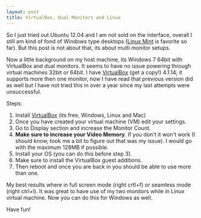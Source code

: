 ```yaml
--- 
layout: post
title: VirtualBox, Dual Monitors and Linux
---
```


So I just tried out Ubuntu 12.04 and I am not sold on the interface, overall I still am kind of fond of Windows type desktops ([Linux Mint](http://linuxmint.com/) is favorite so far). But this post is not about that, its about multi monitor setups.

Now a little background on my host machine, its Windows 7 64bit with VirtualBox and dual monitors. It seems to have no issue powering through virtual machines 32bit or 64bit. I have [VirtualBox](virtualbox.org) (get a copy!) 4.1.14; it supports more then one monitor, now I have read that previous version did as well but I have not tried this in over a year since my last attempts were unsuccessful.

Steps:

1. Install [VirtualBox](https://www.virtualbox.org) (its free, Windows, Linux and Mac)
2. Once you have created your virtual machine (VM) edit your settings.
3. Go to Display section and increase the Monitor Count.
4. __Make sure to increase your Video Memory__. If you don't it won't work (I should know, took me a bit to figure out that was my issue). I would go with the maximum 128MB if possible.
5. Install your OS (you can do this before step 3).
6. Make sure to install the VirtualBox guest additions.
7. Then reboot and once you are back in you should be able to use more than one.

My best results where in full screen mode (right crtl+f) or seamless mode (right ctrl+l). It was great to have use of my two monitors while in Linux virtual machine. Now you can do this for Windows as well.

Have fun!
